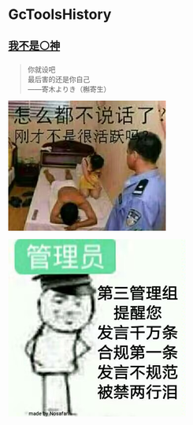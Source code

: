 # GcToolsHistory

## [我不是⚪神](/Highlights)

> 你就设吧   
> 最后害的还是你自己   
> ——寄木よりき（槲寄生）   


![Warning1](/Warning-1.jpg "Warning1")

![Warning2](/Warning-2.jpg "Warning2")